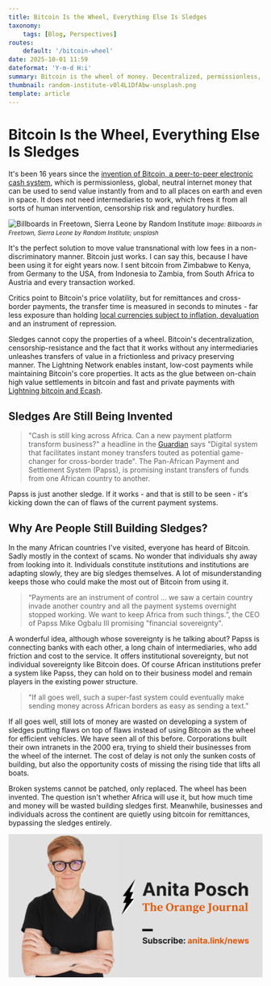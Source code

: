 ```yaml
---
title: Bitcoin Is the Wheel, Everything Else Is Sledges
taxonomy:
    tags: [Blog, Perspectives]
routes:
    default: '/bitcoin-wheel'
date: 2025-10-01 11:59
dateformat: 'Y-m-d H:i'
summary: Bitcoin is the wheel of money. Decentralized, permissionless, and unstoppable. Yet institutions keep building sledges. How much time will be wasted first?
thumbnail: random-institute-v0l4L1DfAbw-unsplash.png
template: article
---
```


# Bitcoin Is the Wheel, Everything Else Is Sledges

It's been 16 years since the [invention of Bitcoin, a peer-to-peer electronic cash system](https://anitaposch.com/bitcoin-vs-wallstreet), which is permissionless, global, neutral internet money that can be used to send value instantly from and to all places on earth and even in space. It does not need intermediaries to work, which frees it from all sorts of human intervention, censorship risk and regulatory hurdles. 

![Billboards in Freetown, Sierra Leone by Random Institute](random-institute-v0l4L1DfAbw-unsplash.png)
*<small>Image: Billboards in Freetown, Sierra Leone by Random Institute; unsplash</small>*

It's the perfect solution to move value transnational with low fees in a non-discriminatory manner. Bitcoin just works. I can say this, because I have been using it for eight years now. I sent bitcoin from Zimbabwe to Kenya, from Germany to the USA, from Indonesia to Zambia, from South Africa to Austria and every transaction worked.

Critics point to Bitcoin's price volatility, but for remittances and cross-border payments, the transfer time is measured in seconds to minutes - far less exposure than holding [local currencies subject to inflation, devaluation](https://anitaposch.com/worst-currencies-nov22) and an instrument of repression.

Sledges cannot copy the properties of a wheel. Bitcoin's decentralization, censorship-resistance and the fact that it works without any intermediaries unleashes transfers of value in a frictionless and privacy preserving manner. The Lightning Network enables instant, low-cost payments while maintaining Bitcoin's core properties. It acts as the glue between on-chain high value settlements in bitcoin and fast and private payments with [Lightning bitcoin and Ecash](/difference-bitcoin-lightning-liquid-ecash). 


## Sledges Are Still Being Invented

> "Cash is still king across Africa. Can a new payment platform transform business?" a headline in the [Guardian](https://www.theguardian.com/world/2025/sep/29/cash-still-king-africa-can-new-payment-platform-transform-business) says "Digital system that facilitates instant money transfers touted as potential game-changer for cross-border trade". The Pan-African Payment and Settlement System (Papss), is promising instant transfers of funds from one African country to another.

Papss is just another sledge. If it works - and that is still to be seen - it's kicking down the can of flaws of the current payment systems.

## Why Are People Still Building Sledges?

In the many African countries I've visited, everyone has heard of Bitcoin. Sadly mostly in the context of scams. No wonder that individuals shy away from looking into it. Individuals constitute institutions and institutions are adapting slowly, they are big sledges themselves. A lot of misunderstanding keeps those who could make the most out of Bitcoin from using it.

> “Payments are an instrument of control … we saw a certain country invade another country and all the payment systems overnight stopped working. We want to keep Africa from such things.”, the CEO of Papss Mike Ogbalu III promising "financial sovereignty".

A wonderful idea, although whose sovereignty is he talking about? Papss is connecting banks with each other, a long chain of intermediaries, who add friction and cost to the service. It offers institutional sovereignty, but not individual sovereignty like Bitcoin does. Of course African institutions prefer a system like Papss, they can hold on to their business model and remain players in the existing power structure.

> "If all goes well, such a super-fast system could eventually make sending money across African borders as easy as sending a text."

If all goes well, still lots of money are wasted on developing a system of sledges putting flaws on top of flaws instead of using Bitcoin as the wheel for efficient vehicles. We have seen all of this before. Corporations built their own intranets in the 2000 era, trying to shield their businesses from the wheel of the internet. The cost of delay is not only the sunken costs of building, but also the opportunity costs of missing the rising tide that lifts all boats.

Broken systems cannot be patched, only replaced. The wheel has been invented. The question isn't whether Africa will use it, but how much time and money will be wasted building sledges first. Meanwhile, businesses and individuals across the continent are quietly using bitcoin for remittances, bypassing the sledges entirely.

[![Subscribe to my free newsletter](_Featured-Image-BLOG.png)](https://anita.link/news)
